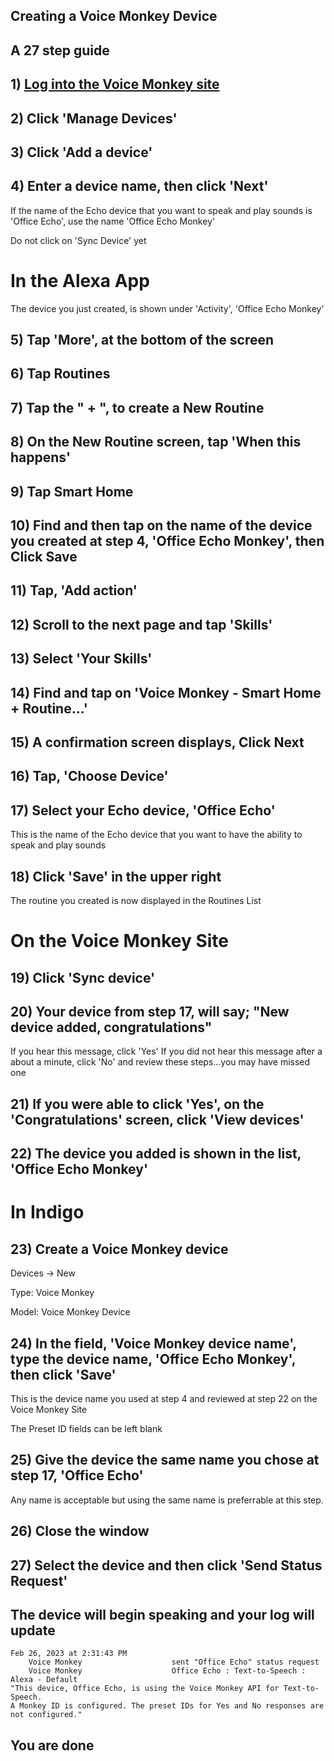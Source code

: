 ## Creating a Voice Monkey Device

## A 27 step guide

## 1) [Log into the Voice Monkey site](https://voicemonkey.io/start) 

## 2) Click 'Manage Devices'

## 3) Click 'Add a device'

## 4) Enter a device name, then click 'Next'

If the name of the Echo device that you want to speak and play sounds is 'Office Echo',
use the name 'Office Echo Monkey'

Do not click on 'Sync Device' yet

# In the Alexa App

The device you just created, is shown under 'Activity', 'Office Echo Monkey'

## 5) Tap 'More', at the bottom of the screen

## 6) Tap Routines

## 7) Tap the " + ", to create a New Routine

## 8) On the New Routine screen, tap 'When this happens'

## 9) Tap Smart Home

## 10) Find and then tap on the name of the device you created at step 4, 'Office Echo Monkey', then Click Save

## 11) Tap, 'Add action'

## 12) Scroll to the next page and tap 'Skills'

## 13) Select 'Your Skills'

## 14) Find and tap on 'Voice Monkey - Smart Home + Routine...'

## 15) A confirmation screen displays, Click Next

## 16) Tap, 'Choose Device'

## 17) Select your Echo device, 'Office Echo'

This is the name of the Echo device that you want to have the ability to speak and play sounds

## 18) Click 'Save' in the upper right

The routine you created is now displayed in the Routines List

# On the Voice Monkey Site

## 19) Click 'Sync device'

## 20) Your device from step 17, will say; "New device added, congratulations"

If you hear this message, click 'Yes'
If you did not hear this message after a about a minute, click 'No' and review these steps...you may have missed one

## 21) If you were able to click 'Yes', on the 'Congratulations' screen, click 'View devices'

## 22) The device you added is shown in the list, 'Office Echo Monkey'

# In Indigo

## 23) Create a Voice Monkey device

Devices -> New

Type: Voice Monkey

Model: Voice Monkey Device

## 24) In the field, 'Voice Monkey device name', type the device name, 'Office Echo Monkey', then click 'Save'

This is the device name you used at step 4 and reviewed at step 22 on the Voice Monkey Site

The Preset ID fields can be left blank

## 25) Give the device the same name you chose at step 17, 'Office Echo'

Any name is acceptable but using the same name is preferrable at this step.

## 26) Close the window

## 27) Select the device and then click 'Send Status Request'

## The device will begin speaking and your log will update


    Feb 26, 2023 at 2:31:43 PM
        Voice Monkey                    sent "Office Echo" status request
        Voice Monkey                    Office Echo : Text-to-Speech : Alexa - Default
    "This device, Office Echo, is using the Voice Monkey API for Text-to-Speech. 
    A Monkey ID is configured. The preset IDs for Yes and No responses are not configured."


## You are done
